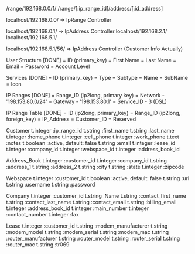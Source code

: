 /range/192.168.0.0/1/
/range/[:ip_range_id]/address/[:id_address]

localhost/192.168.0.0/ => IpRange Controller

localhost/192.168.0.1/ => IpAddress Controller
localhost/192.168.2.1/
localhost/192.168.5.1/

localhost/192.168.5.1/56/ => IpAddress Controller (Customer Info Actually)


User Structure [DONE]
= ID (primary_key)
= First Name
= Last Name
= Email
= Password
= Account Level

Services [DONE]
= ID (primary_key)
= Type
= Subtype
= Name
= SubName
= Icon

IP Ranges [DONE]
= Range_ID (ip2long, primary key)
= Network - '198.153.80.0/24'
= Gateway - '198.153.80.1'
= Service_ID - 3 (DSL)

IP Range Table [DONE]
= ID (ip2long, primary_key)
= Range_ID (ip2long, foreign_key)
= IP_Address
= Customer_ID
= Reserved

Customer
t.integer :ip_range_id
t.string :first_name
t.string :last_name
t.integer :home_phone
t.integer :cell_phone
t.integer :work_phone
t.text :notes
t.boolean :active, default: false
t.string :email
t.integer :lease_id
t.integer :company_id
t.integer :webspace_id
t.integer :address_book_id

Address_Book
t.integer :customer_id
t.integer :company_id
t.string :address_1
t.string :address_2
t.string :city
t.string :state
t.integer :zipcode

Webspace
t.integer :customer_id
t.boolean :active, default: false
t.string :url
t.string :username
t.string :password

Company
t.integer :customer_id
t.string :Name
t.string :contact_first_name
t.string :contact_last_name
t.string :contact_email
t.string :billing_email
t.integer :address_book_id
t.integer :main_number
t.integer :contact_number
t.integer :fax

Lease
t.integer :customer_id
t.string :modem_manufacturer
t.string :modem_model
t.string :modem_serial
t.string :modem_mac
t.string :router_manufacturer
t.string :router_model
t.string :router_serial
t.string :router_mac
t.string :tr069
